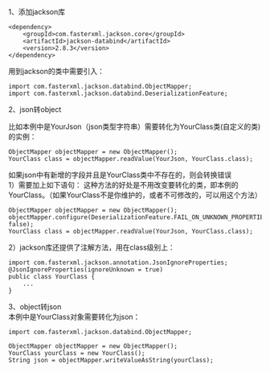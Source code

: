 1、添加jackson库
```
<dependency>  
	<groupId>com.fasterxml.jackson.core</groupId>  
	<artifactId>jackson-databind</artifactId>  
	<version>2.8.3</version>  
</dependency>
```


用到jackson的类中需要引入：
```
import com.fasterxml.jackson.databind.ObjectMapper;  
import com.fasterxml.jackson.databind.DeserializationFeature;  
```


2、json转object

比如本例中是YourJson（json类型字符串）需要转化为YourClass类(自定义的类)的实例：
```
ObjectMapper objectMapper = new ObjectMapper();  
YourClass class = objectMapper.readValue(YourJson, YourClass.class);  
```
如果json中有新增的字段并且是YourClass类中不存在的，则会转换错误  
1）需要加上如下语句：
这种方法的好处是不用改变要转化的类，即本例的YourClass。（如果YourClass不是你维护的，或者不可修改的，可以用这个方法）
```
ObjectMapper objectMapper = new ObjectMapper();  
objectMapper.configure(DeserializationFeature.FAIL_ON_UNKNOWN_PROPERTIES, false);  
YourClass class = objectMapper.readValue(YourJson, YourClass.class);  
```

2）jackson库还提供了注解方法，用在class级别上：  
```
import com.fasterxml.jackson.annotation.JsonIgnoreProperties;  
@JsonIgnoreProperties(ignoreUnknown = true)  
public class YourClass {  
    ...  
}
```

3、object转json  
本例中是YourClass对象需要转化为json：
```
import com.fasterxml.jackson.databind.ObjectMapper;  
 
ObjectMapper objectMapper = new ObjectMapper();  
YourClass yourClass = new YourClass();  
String json = objectMapper.writeValueAsString(yourClass);
``` 
